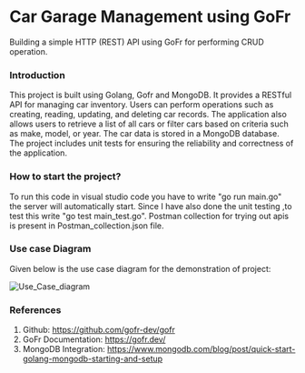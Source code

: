 # Car Garage Management using GoFr
Building a simple HTTP (REST) API using GoFr for performing CRUD operation.


### Introduction

This project is built using Golang, Gofr and MongoDB. It provides a RESTful API for managing car inventory. Users can perform operations such as creating, reading, updating, and deleting car records. The application also allows users to retrieve a list of all cars or filter cars based on criteria such as make, model, or year. The car data is stored in a MongoDB database. The project includes unit tests for ensuring the reliability and correctness of the application. 


### How to start the project?

To run this code in visual studio code you have to write "go run main.go" the server will automatically start. Since I have also done the unit testing ,to test this write "go test main_test.go".
Postman collection for trying out apis is present in Postman_collection.json file.


### Use case Diagram

Given below is the use case diagram for the demonstration of project:

![Use_Case_diagram](https://github.com/nikita-pandey4456/Zopsmart_task/assets/153998948/e435f19b-5445-47e6-a0d9-f5f48f369cbb)


### References

 1. Github: https://github.com/gofr-dev/gofr
 2. GoFr Documentation: https://gofr.dev/
 3. MongoDB Integration: https://www.mongodb.com/blog/post/quick-start-golang-mongodb-starting-and-setup
